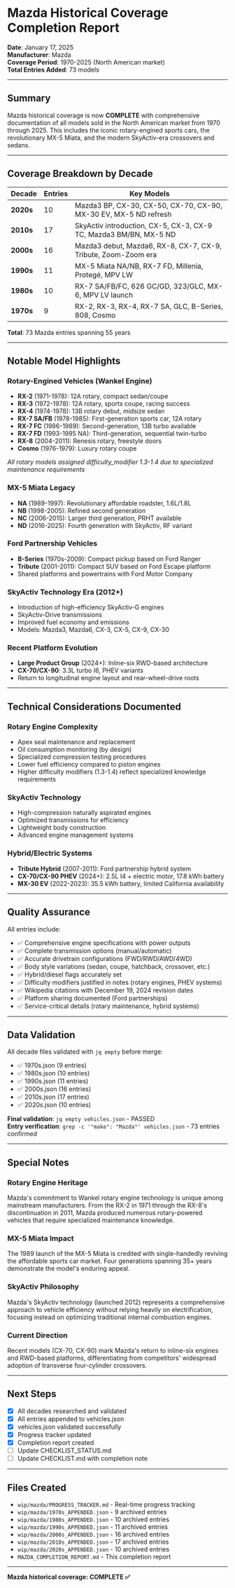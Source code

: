 # Mazda Historical Coverage Completion Report

**Date**: January 17, 2025  
**Manufacturer**: Mazda  
**Coverage Period**: 1970-2025 (North American market)  
**Total Entries Added**: 73 models

---

## Summary

Mazda historical coverage is now **COMPLETE** with comprehensive documentation of all models sold in the North American market from 1970 through 2025. This includes the iconic rotary-engined sports cars, the revolutionary MX-5 Miata, and the modern SkyActiv-era crossovers and sedans.

---

## Coverage Breakdown by Decade

| Decade | Entries | Key Models |
|--------|---------|------------|
| **2020s** | 10 | Mazda3 BP, CX-30, CX-50, CX-70, CX-90, MX-30 EV, MX-5 ND refresh |
| **2010s** | 17 | SkyActiv introduction, CX-5, CX-3, CX-9 TC, Mazda3 BM/BN, MX-5 ND |
| **2000s** | 16 | Mazda3 debut, Mazda6, RX-8, CX-7, CX-9, Tribute, Zoom-Zoom era |
| **1990s** | 11 | MX-5 Miata NA/NB, RX-7 FD, Millenia, Protegé, MPV LW |
| **1980s** | 10 | RX-7 SA/FB/FC, 626 GC/GD, 323/GLC, MX-6, MPV LV launch |
| **1970s** | 9 | RX-2, RX-3, RX-4, RX-7 SA, GLC, B-Series, 808, Cosmo |

**Total**: 73 Mazda entries spanning 55 years

---

## Notable Model Highlights

### Rotary-Engined Vehicles (Wankel Engine)
- **RX-2** (1971-1978): 12A rotary, compact sedan/coupe
- **RX-3** (1972-1978): 12A rotary, sports coupe, racing success
- **RX-4** (1974-1978): 13B rotary debut, midsize sedan
- **RX-7 SA/FB** (1978-1985): First-generation sports car, 12A rotary
- **RX-7 FC** (1986-1989): Second-generation, 13B turbo available
- **RX-7 FD** (1993-1995 NA): Third-generation, sequential twin-turbo
- **RX-8** (2004-2011): Renesis rotary, freestyle doors
- **Cosmo** (1976-1979): Luxury rotary coupe

*All rotary models assigned difficulty_modifier 1.3-1.4 due to specialized maintenance requirements*

### MX-5 Miata Legacy
- **NA** (1989-1997): Revolutionary affordable roadster, 1.6L/1.8L
- **NB** (1998-2005): Refined second generation
- **NC** (2006-2015): Larger third generation, PRHT available
- **ND** (2016-2025): Fourth generation with SkyActiv, RF variant

### Ford Partnership Vehicles
- **B-Series** (1970s-2009): Compact pickup based on Ford Ranger
- **Tribute** (2001-2011): Compact SUV based on Ford Escape platform
- Shared platforms and powertrains with Ford Motor Company

### SkyActiv Technology Era (2012+)
- Introduction of high-efficiency SkyActiv-G engines
- SkyActiv-Drive transmissions
- Improved fuel economy and emissions
- Models: Mazda3, Mazda6, CX-3, CX-5, CX-9, CX-30

### Recent Platform Evolution
- **Large Product Group** (2024+): Inline-six RWD-based architecture
- **CX-70/CX-90**: 3.3L turbo I6, PHEV variants
- Return to longitudinal engine layout and rear-wheel-drive roots

---

## Technical Considerations Documented

### Rotary Engine Complexity
- Apex seal maintenance and replacement
- Oil consumption monitoring (by design)
- Specialized compression testing procedures
- Lower fuel efficiency compared to piston engines
- Higher difficulty modifiers (1.3-1.4) reflect specialized knowledge requirements

### SkyActiv Technology
- High-compression naturally aspirated engines
- Optimized transmissions for efficiency
- Lightweight body construction
- Advanced engine management systems

### Hybrid/Electric Systems
- **Tribute Hybrid** (2007-2011): Ford partnership hybrid system
- **CX-70/CX-90 PHEV** (2024+): 2.5L I4 + electric motor, 17.8 kWh battery
- **MX-30 EV** (2022-2023): 35.5 kWh battery, limited California availability

---

## Quality Assurance

All entries include:
- ✅ Comprehensive engine specifications with power outputs
- ✅ Complete transmission options (manual/automatic)
- ✅ Accurate drivetrain configurations (FWD/RWD/AWD/4WD)
- ✅ Body style variations (sedan, coupe, hatchback, crossover, etc.)
- ✅ Hybrid/diesel flags accurately set
- ✅ Difficulty modifiers justified in notes (rotary engines, PHEV systems)
- ✅ Wikipedia citations with December 19, 2024 revision dates
- ✅ Platform sharing documented (Ford partnerships)
- ✅ Service-critical details (rotary maintenance, hybrid systems)

---

## Data Validation

All decade files validated with `jq empty` before merge:
- ✅ 1970s.json (9 entries)
- ✅ 1980s.json (10 entries)
- ✅ 1990s.json (11 entries)
- ✅ 2000s.json (16 entries)
- ✅ 2010s.json (17 entries)
- ✅ 2020s.json (10 entries)

**Final validation**: `jq empty vehicles.json` - PASSED  
**Entry verification**: `grep -c '"make": "Mazda"' vehicles.json` - 73 entries confirmed

---

## Special Notes

### Rotary Engine Heritage
Mazda's commitment to Wankel rotary engine technology is unique among mainstream manufacturers. From the RX-2 in 1971 through the RX-8's discontinuation in 2011, Mazda produced numerous rotary-powered vehicles that require specialized maintenance knowledge.

### MX-5 Miata Impact
The 1989 launch of the MX-5 Miata is credited with single-handedly reviving the affordable sports car market. Four generations spanning 35+ years demonstrate the model's enduring appeal.

### SkyActiv Philosophy
Mazda's SkyActiv technology (launched 2012) represents a comprehensive approach to vehicle efficiency without relying heavily on electrification, focusing instead on optimizing traditional internal combustion engines.

### Current Direction
Recent models (CX-70, CX-90) mark Mazda's return to inline-six engines and RWD-based platforms, differentiating from competitors' widespread adoption of transverse four-cylinder crossovers.

---

## Next Steps

- [x] All decades researched and validated
- [x] All entries appended to vehicles.json
- [x] vehicles.json validated successfully
- [x] Progress tracker updated
- [x] Completion report created
- [ ] Update CHECKLIST_STATUS.md
- [ ] Update CHECKLIST.md with completion note

---

## Files Created

- `wip/mazda/PROGRESS_TRACKER.md` - Real-time progress tracking
- `wip/mazda/1970s_APPENDED.json` - 9 archived entries
- `wip/mazda/1980s_APPENDED.json` - 10 archived entries
- `wip/mazda/1990s_APPENDED.json` - 11 archived entries
- `wip/mazda/2000s_APPENDED.json` - 16 archived entries
- `wip/mazda/2010s_APPENDED.json` - 17 archived entries
- `wip/mazda/2020s_APPENDED.json` - 10 archived entries
- `MAZDA_COMPLETION_REPORT.md` - This completion report

---

**Mazda historical coverage: COMPLETE ✅**
